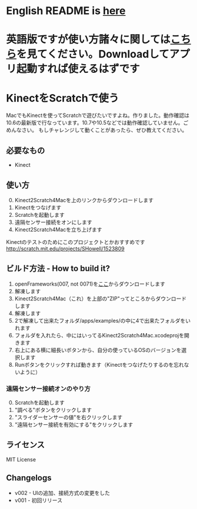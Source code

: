 # English README is [here](http://mactkg.github.com/kinect2Scratch4Mac)
# 英語版ですが使い方諸々に関しては[こちら](http://mactkg.github.com/kinect2Scratch4Mac/)を見てください。Downloadしてアプリ起動すれば使えるはずです

# KinectをScratchで使う
MacでもKinectを使ってScratchで遊びたいですよね。作りました。動作確認は10.6の最新版で行なっています。10.7や10.5などでは動作確認していません。ごめんなさい。
もしチャレンジして動くことがあったら、ぜひ教えてください。

## 必要なもの
* Kinect

## 使い方

0. Kinect2Scratch4Macを上のリンクからダウンロードします
1. Kinectをつなげます
2. Scratchを起動します
3. 遠隔センサー接続をオンにします
4. Kinect2Scratch4Macを立ち上げます

Kinectのテストのためにこのプロジェクトとかおすすめです http://scratch.mit.edu/projects/SHowell/1523809


## ビルド方法 - How to build it?


1. openFrameworks(007, not 0071)を[ここ](http://www.openframeworks.cc/download/older.html)からダウンロードします
2. 解凍します
3. Kinect2Scratch4Mac（これ）を上部の"ZIP"ってところからダウンロードします
4. 解凍します
5. 2で解凍して出来たフォルダ/apps/examples/の中に4で出来たフォルダをいれます
6. フォルダを入れたら、中にはいってるKinect2Scratch4Mac.xcodeprojを開きます
7. 右上にある横に細長いボタンから、自分の使っているOSのバージョンを選択します
8. Runボタンをクリックすれば動きます（Kinectをつなげたりするのを忘れないように）

### 遠隔センサー接続オンのやり方
0. Scratchを起動します
1. "調べる"ボタンをクリックします
2. "スライダーセンサーの値"を右クリックします
3. "遠隔センサー接続を有効にする"をクリックします


## ライセンス

MIT License

## Changelogs
* v002 - UIの追加、接続方式の変更をした
* v001 - 初回リリース
